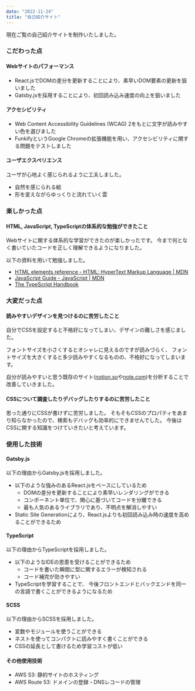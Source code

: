 ```yaml
---
date: "2022-11-24"
title: "自己紹介サイト"
---
```


現在ご覧の自己紹介サイトを制作いたしました。

### こだわった点

#### Webサイトのパフォーマンス

-   React.jsでDOMの差分を更新することにより、素早いDOM要素の更新を狙いました
-   Gatsby.jsを採用することにより、初回読み込み速度の向上を狙いました

#### アクセシビリティ

-   Web Content Accessibility Guidelines (WCAG) 2をもとに文字が読みやすい色を選びました
-   FunkifyというGoogle Chromeの拡張機能を用い、アクセシビリティに関する問題をテストしました

#### ユーザエクスペリエンス

ユーザが心地よく感じられるように工夫しました。

-   自然を感じられる絵
-   形を変えながらゆっくりと流れていく雲

### 楽しかった点

#### HTML, JavaScript, TypeScriptの体系的な勉強ができたこと

Webサイトに関する体系的な学習ができたのが楽しかったです。 今まで何となく書いていたコードを正しく理解できるようになりました。

以下の資料を用いて勉強しました。

-   [HTML elements reference - HTML: HyperText Markup Language | MDN](https://developer.mozilla.org/en-US/docs/Web/HTML/Element)
-   [JavaScript Guide - JavaScript | MDN](https://developer.mozilla.org/en-US/docs/Web/JavaScript/Guide)
-   [The TypeScript Handbook](https://www.typescriptlang.org/docs/handbook/intro.html)

### 大変だった点

#### 読みやすいデザインを見つけるのに苦労したこと

自分でCSSを設定すると不格好になってしまい、デザインの難しさを感じました。

フォントサイズを小さくするとオシャレに見えるのですが読みづらく、 フォントサイズを大きくすると多少読みやすくなるものの、不格好になってしまいます。

自分が読みやすいと思う既存のサイト([notion.so](https://notion.so/)や[note.com](https://note.com/))を分析することで改善していきました。

#### CSSについて調査したりデバッグしたりするのに苦労したこと

思った通りにCSSが書けずに苦労しました。 そもそもCSSのプロパティをあまり知らなかったので、検索もデバッグも効率的にできませんでした。 今後はCSSに関する知識をつけていきたいと考えています。

### 使用した技術

#### Gatsby.js

以下の理由からGatsby.jsを採用しました。

-   以下のような強みのあるReact.jsをベースにしているため
    -   DOMの差分を更新することにより素早いレンダリングができる
    -   コンポーネント単位で、関心に基づいてコードを分離できる
    -   最も人気のあるライブラリであり、不明点を解消しやすい
-   Static Site Generationにより、React.jsよりも初回読み込み時の速度を高めることができるため

#### TypeScript

以下の理由からTypeScriptを採用しました。

-   以下のようなIDEの恩恵を受けることができるため
    -   コードを書いた瞬間に型に関するエラーが検知される
    -   コード補完が効きやすい
-   TypeScriptを学習することで、 今後フロントエンドとバックエンドを同一の言語で書くことができるようになるため

#### SCSS

以下の理由からSCSSを採用しました。

-   変数やモジュールを使うことができる
-   ネストを使ってコンパクトに読みやすく書くことができる
-   CSSの延長として書けるため学習コストが低い

#### その他使用技術

-   AWS S3: 静的サイトのホスティング
-   AWS Route 53: ドメインの登録・DNSレコードの管理
